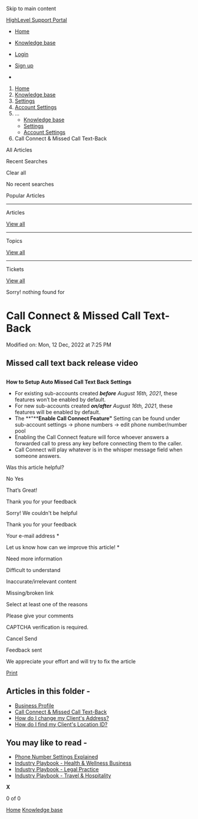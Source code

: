 Skip to main content

[ HighLevel Support Portal ](https://help.gohighlevel.com)

  * [ Home ](/support/home)
  * [ Knowledge base ](/support/solutions)

  * [Login](/support/login)
  * [Sign up](/support/signup)
  * 

  1. [Home](/support/home)
  2. [Knowledge base](/support/solutions)
  3. [Settings](/support/solutions/48000449595)
  4. [Account Settings](/support/solutions/folders/48000666030)
  5. ... 
     * [Knowledge base](/support/solutions)
     * [Settings](/support/solutions/48000449595)
     * [Account Settings](/support/solutions/folders/48000666030)
  6. Call Connect & Missed Call Text-Back

All  Articles 

Recent Searches

Clear all

No recent searches

Popular Articles

* * *

Articles

[View all](/support/search/solutions)

* * *

Topics

[View all](/support/search/topics)

* * *

Tickets

[View all](/support/search/tickets)

Sorry! nothing found for   

# Call Connect & Missed Call Text-Back

Modified on: Mon, 12 Dec, 2022 at 7:25 PM

## **Missed call text back release video**

##   
**How to Setup Auto Missed Call Text Back Settings**

  * For existing sub-accounts created _**before** August 16th, 2021_, these features won’t be enabled by default. 
  * For new sub-accounts created _**on/after** August 16th, 2021_, these features will be enabled by default.
  * The **"****Enable Call Connect Feature"** Setting can be found under sub-account settings -> phone numbers -> edit phone number/number pool
  * Enabling the Call Connect feature will force whoever answers a forwarded call to press any key before connecting them to the caller.
  * Call Connect will play whatever is in the whisper message field when someone answers.

Was this article helpful?

No  Yes 

That’s Great!

Thank you for your feedback

Sorry! We couldn't be helpful

Thank you for your feedback

Your e-mail address *

Let us know how can we improve this article! *

Need more information 

Difficult to understand 

Inaccurate/irrelevant content 

Missing/broken link 

Select at least one of the reasons 

Please give your comments 

CAPTCHA verification is required. 

Cancel  Send 

Feedback sent

We appreciate your effort and will try to fix the article

[Print](javascript:print\(\))

## Articles in this folder -

  * [Business Profile](/support/solutions/articles/48000982605-business-profile)
  * [Call Connect & Missed Call Text-Back](/support/solutions/articles/48001197248-call-connect-missed-call-text-back)
  * [How do I change my Client's Address?](/support/solutions/articles/48001204293-how-do-i-change-my-client-s-address-)
  * [How do I find my Client's Location ID?](/support/solutions/articles/48001204848-how-do-i-find-my-client-s-location-id-)

## You may like to read -

  * [Phone Number Settings Explained](/support/solutions/articles/48001229976-phone-number-settings-explained)
  * [Industry Playbook - Health & Wellness Business](/support/solutions/articles/155000000960-industry-playbook-health-wellness-business)
  * [Industry Playbook - Legal Practice](/support/solutions/articles/155000000963-industry-playbook-legal-practice)
  * [Industry Playbook - Travel & Hospitality](/support/solutions/articles/155000000968-industry-playbook-travel-hospitality)

**X**

0 of 0 []()

[Home](/support/home) [Knowledge base](/support/solutions)

